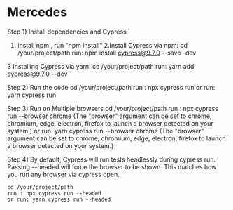 # Mercedes

Step 1) Install dependencies and Cypress

  1. install npm , run "npm install"
  2.Install Cypress via npm:
     cd /your/project/path
     run: npm install cypress@9.7.0 --save -dev
  
  3 Installing Cypress via yarn:
     cd /your/project/path
     run: yarn add cypress@9.7.0 --dev
     
Step 2) Run the code
    cd /your/project/path
    run : npx cypress run
    or run: yarn cypress run
    
Step 3) Run on Multiple browsers
    cd /your/project/path
    run : npx cypress run --browser chrome (The "browser" argument can be set to chrome, chromium, edge, electron, firefox to launch a browser detected on your system.)
    or run: yarn cypress run --browser chrome (The "browser" argument can be set to chrome, chromium, edge, electron, firefox to launch a browser detected on your system.)
    
Step 4) By default, Cypress will run tests headlessly during cypress run.
        Passing --headed will force the browser to be shown. This matches how you run any browser via cypress open. 
        
    cd /your/project/path
    run : npx cypress run --headed
    or run: yarn cypress run --headed

